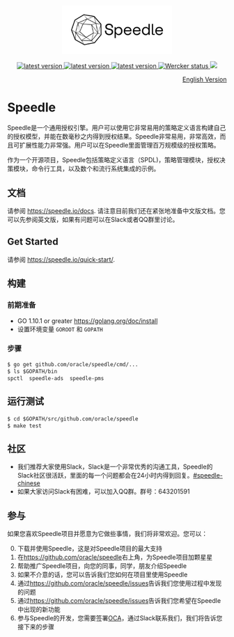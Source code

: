 <p align="center">
    <img src="/docs/images/Speedle_logo_b.svg" height="50%" width="50%" class="center"/>
</p>
<p align="center">
    <a href="https://github.com/oracle/speedle/tags">
        <img src="https://img.shields.io/github/tag/oracle/speedle.svg" alt="latest version">
    </a>
    <a href="https://github.com/oracle/speedle/issues">
        <img src="https://img.shields.io/github/issues/oracle/speedle.svg" alt="latest version">
    </a>
    <a href="https://goreportcard.com/report/github.com/oracle/speedle">
        <img src="https://goreportcard.com/badge/github.com/oracle/speedle" alt="latest version">
    </a>
    <a href="https://app.wercker.com/project/byKey/07abf3ef318b376c1171c95346333083">
        <img alt="Wercker status" src="https://app.wercker.com/status/07abf3ef318b376c1171c95346333083/s/master">
    </a>
    <a href="https://996.icu/#/zh_CN">
        <img src="https://img.shields.io/badge/link-996.icu-red.svg">
    </a>
</p>

<p align="right">
<a href="README.md">English Version</a>
</p>

# Speedle

Speedle是一个通用授权引擎。用户可以使用它非常易用的策略定义语言构建自己的授权模型，并能在数毫秒之内得到授权结果。Speedle非常易用，非常高效，而且可扩展性能力非常强。用户可以在Speedle里面管理百万规模级的授权策略。

作为一个开源项目，Speedle包括策略定义语言（SPDL)，策略管理模块，授权决策模块，命令行工具，以及数个和流行系统集成的示例。

## 文档

请参阅 <https://speedle.io/docs>. 请注意目前我们还在紧张地准备中文版文档。您可以先参阅英文版，如果有问题可以在Slack或者QQ群里讨论。

## Get Started

请参阅 <https://speedle.io/quick-start/>.

## 构建

### 前期准备

-   GO 1.10.1 or greater <https://golang.org/doc/install>
-   设置环境变量 `GOROOT` 和 `GOPATH` 

### 步骤

```
$ go get github.com/oracle/speedle/cmd/...
$ ls $GOPATH/bin
spctl  speedle-ads  speedle-pms
```

## 运行测试

```
$ cd $GOPATH/src/github.com/oracle/speedle
$ make test
```

## 社区

-   我们推荐大家使用Slack，Slack是一个非常优秀的沟通工具，Speedle的Slack社区很活跃，里面的每一个问题都会在24小时内得到回复。[#speedle-chinese](https://join.slack.com/t/speedleproject/shared_invite/enQtNTUzODM3NDY0ODE2LTg0ODc0NzQ1MjVmM2NiODVmMThkMmVjNmMyODA0ZWJjZjQ3NDc2MjdlMzliN2U4MDRkZjhlYzYzMDEyZTgxMGQ)
-   如果大家访问Slack有困难，可以加入QQ群。群号：643201591

## 参与

如果您喜欢Speedle项目并愿意为它做些事情，我们将非常欢迎。您可以：

0. 下载并使用Speedle，这是对Speedle项目的最大支持
1. 在<https://github.com/oracle/speedle>右上角，为Speedle项目加颗星星
2. 帮助推广Speedle项目，向您的同事，同学，朋友介绍Speedle
3. 如果不介意的话，您可以告诉我们您如何在项目里使用Speedle
4. 通过<https://github.com/oracle/speedle/issues>告诉我们您使用过程中发现的问题
5. 通过<https://github.com/oracle/speedle/issues>告诉我们您希望在Speedle中出现的新功能
6. 参与Speedle的开发，您需要签署[OCA](https://www.oracle.com/technetwork/community/oca-486395.html)，通过Slack联系我们，我们将告诉您接下来的步骤


